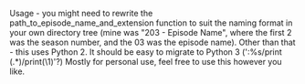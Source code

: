 
Usage - you might need to rewrite the path_to_episode_name_and_extension function to suit the naming format in your own directory tree (mine was "203 - Episode Name", where the first 2 was the season number, and the 03 was the episode name).
Other than that - this uses Python 2. It should be easy to migrate to Python 3 (':%s/print \(.*\)/print(\1)'?)
Mostly for personal use, feel free to use this however you like.
